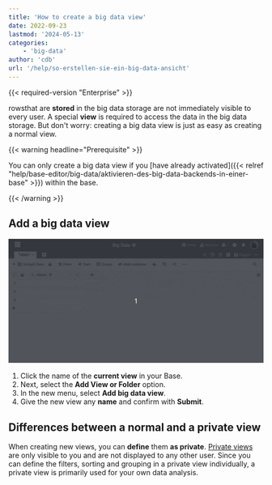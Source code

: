 ```yaml
---
title: 'How to create a big data view'
date: 2022-09-23
lastmod: '2024-05-13'
categories:
    - 'big-data'
author: 'cdb'
url: '/help/so-erstellen-sie-ein-big-data-ansicht'
---
```


{{< required-version "Enterprise" >}}

rowsthat are **stored** in the big data storage are not immediately visible to every user. A special **view** is required to access the data in the big data storage. But don't worry: creating a big data view is just as easy as creating a normal view.

{{< warning  headline="Prerequisite" >}}

You can only create a big data view if you [have already activated]({{< relref "help/base-editor/big-data/aktivieren-des-big-data-backends-in-einer-base" >}}) within the base.

{{< /warning >}}

## Add a big data view

![Create a Big Data view](images/create-big-data-view.gif)

1. Click the name of the **current view** in your Base.
2. Next, select the **Add View or Folder** option.
3. In the new menu, select **Add big data view**.
4. Give the new view any **name** and confirm with **Submit**.

## Differences between a normal and a private view

When creating new views, you can **define** them **as private**. [Private views](https://seatable.io/en/docs/grundlagen-von-ansichten/unterschiede-zwischen-privaten-und-normalen-ansichten/) are only visible to you and are not displayed to any other user. Since you can define the filters, sorting and grouping in a private view individually, a private view is primarily used for your own data analysis.
